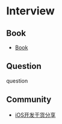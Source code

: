 # Interview

## Book

* [Book](./Book/README.md)

## Question

question

## Community

* [iOS开发干货分享](https://cloud.tencent.com/developer/column/73649)




